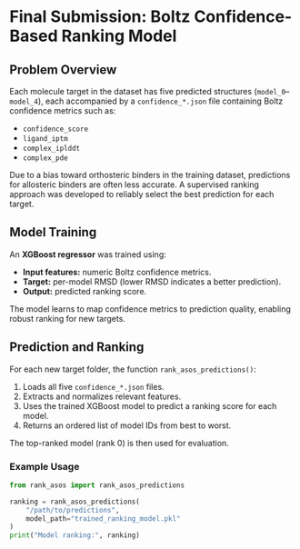 # Final Submission: Boltz Confidence-Based Ranking Model

## Problem Overview
Each molecule target in the dataset has five predicted structures (`model_0`–`model_4`), each accompanied by a `confidence_*.json` file containing Boltz confidence metrics such as:

- `confidence_score`
- `ligand_iptm`
- `complex_iplddt`
- `complex_pde`

Due to a bias toward orthosteric binders in the training dataset, predictions for allosteric binders are often less accurate. A supervised ranking approach was developed to reliably select the best prediction for each target.


## Model Training
An **XGBoost regressor** was trained using:

- **Input features:** numeric Boltz confidence metrics.
- **Target:** per-model RMSD (lower RMSD indicates a better prediction).
- **Output:** predicted ranking score.

The model learns to map confidence metrics to prediction quality, enabling robust ranking for new targets.

## Prediction and Ranking
For each new target folder, the function `rank_asos_predictions()`:

1. Loads all five `confidence_*.json` files.  
2. Extracts and normalizes relevant features.  
3. Uses the trained XGBoost model to predict a ranking score for each model.  
4. Returns an ordered list of model IDs from best to worst.

The top-ranked model (rank 0) is then used for evaluation.

### Example Usage
```python
from rank_asos import rank_asos_predictions

ranking = rank_asos_predictions(
    "/path/to/predictions",
    model_path="trained_ranking_model.pkl"
)
print("Model ranking:", ranking)